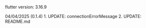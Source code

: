 flutter version: 3.16.9

04/04/2025 (0.1.4)
    1. UPDATE: connectionErrorMessage
    2. UPDATE: README.md
